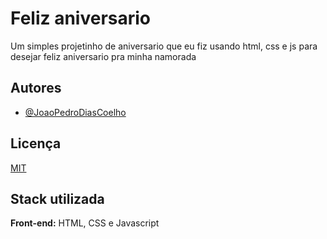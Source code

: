 
# Feliz aniversario 

Um simples projetinho de aniversario que eu fiz usando html, css e js para desejar feliz aniversario pra minha namorada


## Autores

- [@JoaoPedroDiasCoelho](https://www.github.com/JoaoPedroDiasCoelho)


## Licença

[MIT](https://choosealicense.com/licenses/mit/)


## Stack utilizada

**Front-end:** HTML, CSS e Javascript



